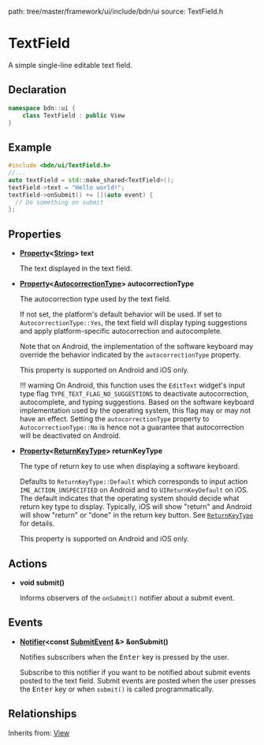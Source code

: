 path: tree/master/framework/ui/include/bdn/ui
source: TextField.h

# TextField

A simple single-line editable text field.

## Declaration

```C++
namespace bdn::ui {
	class TextField : public View
}
```

## Example

```C++
#include <bdn/ui/TextField.h>
//...
auto textField = std::make_shared<TextField>();
textField->text = "Hello world!";
textField->onSubmit() += [](auto event) {
  // Do something on submit
};
```

## Properties

* **[Property](../foundation/property.md)<[String](../foundation/string.md)\> text**

	The text displayed in the text field.

* **[Property](../foundation/property.md)<[AutocorrectionType](autocorrection_type.md)\> autocorrectionType**

	The autocorrection type used by the text field.

	If not set, the platform's default behavior will be used. If set to `AutocorrectionType::Yes`, the text field will display typing suggestions and apply platform-specific autocorrection and autocomplete.

	Note that on Android, the implementation of the software keyboard may override the behavior indicated by the `autocorrectionType` property.

	This property is supported on Android and iOS only.

	!!! warning
		On Android, this function uses the `EditText` widget's input type flag `TYPE_TEXT_FLAG_NO_SUGGESTIONS` to deactivate autocorrection, autocomplete, and typing suggestions. Based on the software keyboard implementation used by the operating system, this flag may or may not have an effect. Setting the `autocorrectionType` property to `AutocorrectionType::No` is hence not a guarantee that autocorrection will be deactivated on Android.

* **[Property](../foundation/property.md)<[ReturnKeyType](return_key_type.md)\> returnKeyType**

	The type of return key to use when displaying a software keyboard.

	Defaults to `ReturnKeyType::Default` which corresponds to input action `IME_ACTION_UNSPECIFIED` on Android and to `UIReturnKeyDefault` on iOS. The default indicates that the operating system should decide what return key type to display. Typically, iOS will show "return" and Android will show "return" or "done" in the return key button. See [`ReturnKeyType`](return_key_type.md) for details.

	This property is supported on Android and iOS only.

## Actions

* **void submit()**

	Informs observers of the `onSubmit()` notifier about a submit event.

## Events

* **[Notifier](../foundation/notifier.md)<const [SubmitEvent](submit_event.md) &\> &onSubmit()**

	Notifies subscribers when the <kbd>Enter</kbd> key is pressed by the user.

	Subscribe to this notifier if you want to be notified about submit events posted to the text field. Submit events are posted when the user presses the <kbd>Enter</kbd> key or when `submit()` is called programmatically.

## Relationships

Inherits from: [View](view.md)

